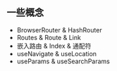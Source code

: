 ##  一些概念 
- BrowserRouter & HashRouter
- Routes & Route & Link
- 嵌入路由 & Index & 通配符
- useNavigate & useLocation
- useParams & useSearchParams